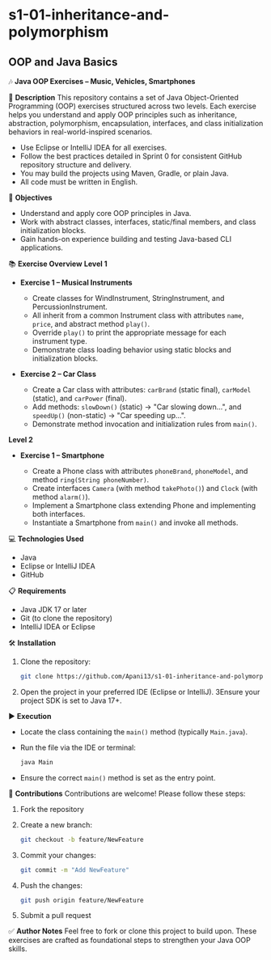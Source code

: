# s1-01-inheritance-and-polymorphism
## OOP and Java Basics

🎶 **Java OOP Exercises – Music, Vehicles, Smartphones**

📝 **Description**
This repository contains a set of Java Object-Oriented Programming (OOP) exercises structured across two levels. Each exercise helps you understand and apply OOP principles such as inheritance, abstraction, polymorphism, encapsulation, interfaces, and class initialization behaviors in real-world-inspired scenarios.

* Use Eclipse or IntelliJ IDEA for all exercises.
* Follow the best practices detailed in Sprint 0 for consistent GitHub repository structure and delivery.
* You may build the projects using Maven, Gradle, or plain Java.
* All code must be written in English.

🎯 **Objectives**

* Understand and apply core OOP principles in Java.
* Work with abstract classes, interfaces, static/final members, and class initialization blocks.
* Gain hands-on experience building and testing Java-based CLI applications.

📚 **Exercise Overview**
**Level 1**

* **Exercise 1 – Musical Instruments**

    * Create classes for WindInstrument, StringInstrument, and PercussionInstrument.
    * All inherit from a common Instrument class with attributes `name`, `price`, and abstract method `play()`.
    * Override `play()` to print the appropriate message for each instrument type.
    * Demonstrate class loading behavior using static blocks and initialization blocks.

* **Exercise 2 – Car Class**

    * Create a Car class with attributes: `carBrand` (static final), `carModel` (static), and `carPower` (final).
    * Add methods: `slowDown()` (static) → "Car slowing down...", and `speedUp()` (non-static) → "Car speeding up...".
    * Demonstrate method invocation and initialization rules from `main()`.

**Level 2**

* **Exercise 1 – Smartphone**

    * Create a Phone class with attributes `phoneBrand`, `phoneModel`, and method `ring(String phoneNumber)`.
    * Create interfaces `Camera` (with method `takePhoto()`) and `Clock` (with method `alarm()`).
    * Implement a Smartphone class extending Phone and implementing both interfaces.
    * Instantiate a Smartphone from `main()` and invoke all methods.

💻 **Technologies Used**

* Java
* Eclipse or IntelliJ IDEA
* GitHub

📋 **Requirements**

* Java JDK 17 or later
* Git (to clone the repository)
* IntelliJ IDEA or Eclipse

🛠️ **Installation**

1. Clone the repository:

   ```bash
   git clone https://github.com/Apani13/s1-01-inheritance-and-polymorphism.git 
   ```
2. Open the project in your preferred IDE (Eclipse or IntelliJ).
3Ensure your project SDK is set to Java 17+.

▶️ **Execution**

* Locate the class containing the `main()` method (typically `Main.java`).
* Run the file via the IDE or terminal:

  ```bash
  java Main
  ```
* Ensure the correct `main()` method is set as the entry point.

🤝 **Contributions**
Contributions are welcome! Please follow these steps:

1. Fork the repository
2. Create a new branch:

   ```bash
   git checkout -b feature/NewFeature  
   ```
3. Commit your changes:

   ```bash
   git commit -m "Add NewFeature"  
   ```
4. Push the changes:

   ```bash
   git push origin feature/NewFeature  
   ```
5. Submit a pull request

✅ **Author Notes**
Feel free to fork or clone this project to build upon. These exercises are crafted as foundational steps to strengthen your Java OOP skills.
